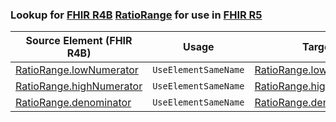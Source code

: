 ### Lookup for [FHIR R4B](https://hl7.org/fhir/R4B/) [RatioRange](https://hl7.org/fhir/R4B/RatioRange.html) for use in [FHIR R5](https://hl7.org/fhir/R5/)

| Source Element (FHIR R4B) | Usage | Target |
| -------------- | ----- | ------ |
| [RatioRange.lowNumerator](https://hl7.org/fhir/R4B/RatioRange.html#resource) | `UseElementSameName` | [RatioRange.lowNumerator](https://hl7.org/fhir/R5/RatioRange.html#resource) |
| [RatioRange.highNumerator](https://hl7.org/fhir/R4B/RatioRange.html#resource) | `UseElementSameName` | [RatioRange.highNumerator](https://hl7.org/fhir/R5/RatioRange.html#resource) |
| [RatioRange.denominator](https://hl7.org/fhir/R4B/RatioRange.html#resource) | `UseElementSameName` | [RatioRange.denominator](https://hl7.org/fhir/R5/RatioRange.html#resource) |
